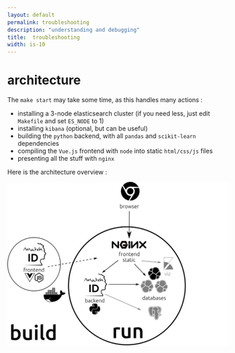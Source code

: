 ```yaml
---
layout: default
permalink: troubleshooting
description: "understanding and debugging"
title:  troubleshooting
width: is-10
---
```


# architecture
The `make start` may take some time, as this handles many actions : 

- installing a 3-node elasticsearch cluster (if you need less, just edit `Makefile` and set `ES_NODE` to 1)
- installing `kibana` (optional, but can be useful)
- building the `python` backend, with all `pandas` and `scikit-learn` dependencies
- compiling the `Vue.js` frontend with `node` into static `html/css/js` files
- presenting all the stuff with `nginx`

Here is the architecture overview :
<div class="columns is-centered">
<img class="column is-half is-narrow" src="assets/images/matchid_architecture.png" alt="matchID architecture">                                                                                                                             </div>
